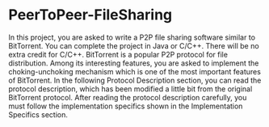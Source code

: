 # PeerToPeer-FileSharing
In this project, you are asked to write a P2P file sharing software similar to BitTorrent. You can complete the project in Java or C/C++. There will be no extra credit for C/C++. BitTorrent is a popular P2P protocol for file distribution. Among its interesting features, you are asked to implement the choking-unchoking mechanism which is one of the most important features of BitTorrent. In the following Protocol Description section, you can read the protocol description, which has been modified a little bit from the original BitTorrent protocol. After reading the protocol description carefully, you must follow the implementation specifics shown in the Implementation Specifics section.
